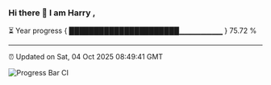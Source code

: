 ### Hi there 👋 I am Harry , 

⏳ Year progress { ██████████████████████▁▁▁▁▁▁▁▁ } 75.72 %

---

⏰ Updated on Sat, 04 Oct 2025 08:49:41 GMT

![Progress Bar CI](https://github.com/duykhang68/duykhang68/workflows/Progress%20Bar%20CI/badge.svg)
